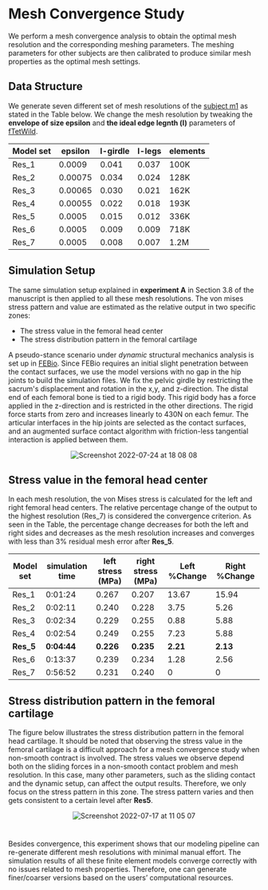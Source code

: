 # Mesh Convergence Study
We perform a mesh convergence analysis to obtain the optimal mesh resolution and the corresponding meshing parameters. The meshing parameters for other subjects are then calibrated to produce similar mesh properties as the optimal mesh settings. 
 
## Data Structure
We generate seven different set of mesh resolutions of the [subject m1](https://github.com/diku-dk/libhip/tree/main/model_repository/CartiGen/m1) as stated in the Table below. We change the mesh resolution by tweaking the **envelope of size epsilon** and **the ideal edge legnth (l)** parameters of [fTetWild](https://wildmeshing.github.io/ftetwild/).

<div align="center">
 
| Model set | epsilon | l-girdle| l-legs |elements| 
| --- | --- | --- | --- |--- |
|Res_1 | 0.0009  | 0.041 | 0.037 | 100K | 
|Res_2 | 0.00075 | 0.034 | 0.024 | 128K | 
|Res_3 | 0.00065 | 0.030 | 0.021 | 162K | 
|Res_4 | 0.00055 | 0.022 | 0.018 | 193K | 
|Res_5 | 0.0005  | 0.015 | 0.012 | 336K |
|Res_6 | 0.0005  | 0.009 | 0.009 | 718K |
|Res_7 | 0.0005  | 0.008 | 0.007 | 1.2M |
 
</div>

## Simulation Setup
The same simulation setup explained in **experiment A** in Section 3.8 of the manuscript is then applied to all these mesh resolutions. The von mises stress pattern and value are estimated as the relative output in two specific zones: 
 * The stress value in the femoral head center
 * The stress distribution pattern in the femoral cartilage

A pseudo-stance scenario under *dynamic* structural mechanics analysis is set up in [FEBio](https://febio.org). Since FEBio requires an initial slight penetration between the contact surfaces, we use the model versions with no gap in the hip joints to build the simulation files. We fix the pelvic girdle by restricting the sacrum's displacement and rotation in the x,y, and z-direction. The distal end of each femoral bone is tied to a rigid body. This rigid body has a force applied in the z-direction and is restricted in the other directions. The rigid force starts from zero and increases linearly to 430N on each femur. The articular interfaces in the hip joints are selected as the contact surfaces, and an augmented surface contact algorithm with friction-less tangential interaction is applied between them.

<p align="center">
<img alt="Screenshot 2022-07-24 at 18 08 08" src="https://user-images.githubusercontent.com/45920627/180656143-66edec29-5300-47f2-906f-01accc955278.png">
</p>

## Stress value in the femoral head center
In each mesh resolution, the von Mises stress is calculated for the left and right femoral head centers. The relative percentage change of the output to the highest resolution (Res_7) is considered the convergence criterion. As seen in the Table, the percentage change decreases for both the left and right sides and decreases as the mesh resolution increases and converges with less than 3% residual mesh error after **Res_5**. 

<div align="center">
 
| Model set | simulation time | left stress (MPa) | right stress (MPa)| Left %Change | Right %Change | 
| --- | --- | --- | --- |--- |--- | 
|Res_1 |  0:01:24 | 0.267 | 0.207 | 13.67 | 15.94 |
|Res_2 | 0:02:11 | 0.240 | 0.228 | 3.75  | 5.26  |
|Res_3 | 0:02:34 | 0.229 | 0.255 | 0.88  | 5.88  |
|Res_4 | 0:02:54 | 0.249 | 0.255 | 7.23  | 5.88  |
|**Res_5**|**0:04:44**|**0.226**|**0.235**|**2.21**|**2.13**|
|Res_6 |0:13:37 | 0.239 | 0.234 |1.28|2.56|
|Res_7 |0:56:52 | 0.231 | 0.240 |0|0|

</div>

## Stress distribution pattern in the femoral cartilage
The figure below illustrates the stress distribution pattern in the femoral head cartilage. It should be noted that observing the stress value in the femoral cartilage is a difficult approach for a mesh convergence study when non-smooth contract is involved. The stress values we observe depend both on the sliding forces in a non-smooth contact problem and mesh resolution. In this case, many other parameters, such as the sliding contact and the dynamic setup, can affect the output results. Therefore, we only focus on the stress pattern in this zone. The stress pattern varies and then gets consistent to a certain level after **Res5**.

<p align="center">
<img alt="Screenshot 2022-07-17 at 11 05 07" src="https://user-images.githubusercontent.com/45920627/179405020-32dd1c3a-4228-4384-85dd-65756ddd934b.png">
</p>

#
Besides convergence, this experiment shows that our modeling pipeline can re-generate different mesh resolutions with minimal manual effort. The simulation results of all these finite element models converge correctly with no issues related to mesh properties. Therefore, one can generate finer/coarser versions based on the users’ computational resources.


